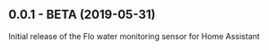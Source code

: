 ## 0.0.1 - BETA (2019-05-31)

Initial release of the Flo water monitoring sensor for Home Assistant
